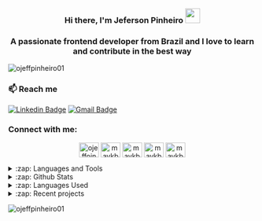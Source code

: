 <h3 align="center"> Hi there, I'm Jeferson Pinheiro <img src="https://media.giphy.com/media/hvRJCLFzcasrR4ia7z/giphy.gif" width="30px"></h3>
<h3 align="center">A passionate frontend developer from Brazil and I love to learn and contribute in the best way</h3>

<p align="left"> <img src="https://komarev.com/ghpvc/?username=ojeffpinheiro01&label=Profile%20views&color=0e75b6&style=flat" alt="ojeffpinheiro01" /> </p>

### :mailbox: Reach me	
[![Linkedin Badge](https://img.shields.io/badge/-JefersonPinheiro-blue?style=flat-square&logo=Linkedin&logoColor=white&link=https://https://www.linkedin.com/in/jeferson-pinheiro/)](https://www.linkedin.com/in/jeferson-pinheiro/)
[![Gmail Badge](https://img.shields.io/badge/-jefersonpinheirodesouza@gmail.com-c14438?style=flat-square&logo=Gmail&logoColor=white&link=mailto:jefersonpinheirodesouza@gmail.com)](mailto:jefersonpinheirodesouza@gmail.com)

<h3 align="left">Connect with me:</h3>
<p align="center">
<a href="https://dev.to/ojeffoinheiro" target="blank"><img align="center" src="https://cdn.jsdelivr.net/npm/simple-icons@3.0.1/icons/dev-dot-to.svg" alt="ojeffoinheiro" height="30" width="40" /></a>
<a href="https://codepen.io/ojeffoinheiro" target="blank"><img align="center" src="https://cdn.jsdelivr.net/npm/simple-icons@3.0.1/icons/codepen.svg" alt="maykbrito" height="30" width="40" /></a>
<a href="https://linkedin.com/in/jeferson-pinheiro" target="blank"><img align="center" src="https://cdn.jsdelivr.net/npm/simple-icons@3.0.1/icons/linkedin.svg" alt="maykbrito" height="30" width="40" /></a>
<a href="https://stackoverflow.com/ojeffpinheiro" target="blank"><img align="center" src="https://cdn.jsdelivr.net/npm/simple-icons@3.0.1/icons/stackoverflow.svg" alt="maykbrito" height="30" width="40" /></a>
<a href="https://codesandbox.io/u/ojeffoinheiro" target="blank"><img align="center" src="https://cdn.jsdelivr.net/npm/simple-icons@3.0.1/icons/codesandbox.svg" alt="maykbrito" height="30" width="40" /></a>
</p>
<details>
  <summary>:zap: Languages and Tools</summary>
  <h4>Programming Languages</h4>
<img alt="JavaScript" src="https://img.shields.io/badge/javascript%20-%23323330.svg?&style=for-the-badge&logo=javascript&logoColor=%23F7DF1E"/> <img alt="TypeScript" src="https://img.shields.io/badge/typescript%20-%23007ACC.svg?&style=for-the-badge&logo=typescript&logoColor=white"/> <img alt="PHP" src="https://img.shields.io/badge/php-%23777BB4.svg?&style=for-the-badge&logo=php&logoColor=white"/>

<h4>Frontend Development</h4>
<img alt="React" src="https://img.shields.io/badge/react%20-%2320232a.svg?&style=for-the-badge&logo=react&logoColor=%2361DAFB"/> <img alt="HTML5" src="https://img.shields.io/badge/html5%20-%23E34F26.svg?&style=for-the-badge&logo=html5&logoColor=white"/> <img alt="CSS3" src="https://img.shields.io/badge/css3%20-%231572B6.svg?&style=for-the-badge&logo=css3&logoColor=white"/> <img alt="Redux" src="https://img.shields.io/badge/redux%20-%23593d88.svg?&style=for-the-badge&logo=redux&logoColor=white"/>

<h4>Backend Development</h4>
<img alt="NodeJS" src="https://img.shields.io/badge/node.js%20-%2343853D.svg?&style=for-the-badge&logo=node.js&logoColor=white"/> <img alt="Express.js" src="https://img.shields.io/badge/express.js%20-%23404d59.svg?&style=for-the-badge"/> <img alt="Spring" src="https://img.shields.io/badge/spring%20-%236DB33F.svg?&style=for-the-badge&logo=spring&logoColor=white"/>

<h4>Mobile App Development</h4>
<img alt="React Native" src="https://img.shields.io/badge/react_native%20-%2320232a.svg?&style=for-the-badge&logo=react&logoColor=%2361DAFB"/>

<h4>Database</h4>
<img alt="MongoDB" src ="https://img.shields.io/badge/MongoDB-%234ea94b.svg?&style=for-the-badge&logo=mongodb&logoColor=white"/>  <img alt="MySQL" src="https://img.shields.io/badge/mysql-%2300f.svg?&style=for-the-badge&logo=mysql&logoColor=white"/> <img alt="Postgres" src ="https://img.shields.io/badge/postgres-%23316192.svg?&style=for-the-badge&logo=postgresql&logoColor=white"/>

<h4>Backend as a Service(BaaS)</h4>
<img alt="Firebase" src="https://img.shields.io/badge/firebase%20-%23039BE5.svg?&style=for-the-badge&logo=firebase"/> <img alt="Heroku" src="https://img.shields.io/badge/heroku%20-%23430098.svg?&style=for-the-badge&logo=heroku&logoColor=white"/>

<h4>Design</h4>
<img alt="Adobe Photoshop" src="https://img.shields.io/badge/adobe%20photoshop%20-%2331A8FF.svg?&style=for-the-badge&logo=adobe%20photoshop&logoColor=white"/> <img alt="Figma" src="https://img.shields.io/badge/figma%20-%23F24E1E.svg?&style=for-the-badge&logo=figma&logoColor=white"/> <img alt="Canva" src="https://img.shields.io/badge/Canva%20-%2300C4CC.svg?&style=for-the-badge&logo=Canva&logoColor=white"/>
</details>


<details>
  <summary>:zap: Github Stats</summary>
  <img src="https://github-readme-stats.vercel.app/api?username=ojeffpinheiro01&&show_icons=true&title_color=222222&icon_color=03A87C&text_color=333333&bg_color=ffffff">
</details>

<details>
  <summary>:zap: Languages Used</summary>
  <img src="https://github-readme-stats.vercel.app/api/top-langs/?username=ojeffpinheiro01&layout=compact&bg_color=ffffff&text_color=333333">
</details>

<details>
  <summary>:zap: Recent projects</summary>
  
[![ReadMe Card](https://github-readme-stats.vercel.app/api/pin/?username=ojeffpinheiro01&repo=jeffgram&theme=react&show_icons=true)](https://github.com/ojeffpinheiro01/jeffgram)
[![ReadMe Card](https://github-readme-stats.vercel.app/api/pin/?username=ojeffpinheiro01&repo=jeffDeliver&theme=react&show_icons=true)](https://github.com/ojeffpinheiro01/jeffDeliver)
[![ReadMe Card](https://github-readme-stats.vercel.app/api/pin/?username=ojeffpinheiro01&repo=maratona-discover&theme=react&show_icons=true)](https://github.com/ojeffpinheiro01/maratona-discover)
[![ReadMe Card](https://github-readme-stats.vercel.app/api/pin/?username=ojeffpinheiro01&repo=Happy&theme=react&show_icons=true)](https://github.com/ojeffpinheiro01/Happy)
[![ReadMe Card](https://github-readme-stats.vercel.app/api/pin/?username=ojeffpinheiro01&repo=barber&theme=react&show_icons=true)](https://github.com/ojeffpinheiro01/barber)
[![ReadMe Card](https://github-readme-stats.vercel.app/api/pin/?username=ojeffpinheiro01&repo=task&theme=react&show_icons=true)](https://github.com/ojeffpinheiro01/task)

</details>

<p><img align="center" src="https://github-readme-streak-stats.herokuapp.com/?user=ojeffpinheiro01&" alt="ojeffpinheiro01" /></p>

<!--
**ojeffpinheiro01/ojeffpinheiro01** is a ✨ _special_ ✨ repository because its `README.md` (this file) appears on your GitHub profile.

Here are some ideas to get you started:

- 🔭 I’m currently working on ...
- 🌱 I’m currently learning ...
- 👯 I’m looking to collaborate on ...
- 🤔 I’m looking for help with ...
- 💬 Ask me about ...
- 📫 How to reach me: ...
- 😄 Pronouns: ...
- ⚡ Fun fact: ...
-->
